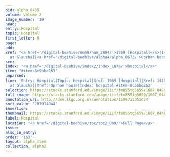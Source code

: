 ```yaml
---
pid: alpha_0435
volume: Volume 2
image_number: '19'
head:
entry: Hospital
topic: Hospital
first_letter: H
page:
add:
xref: "<a href='/digital-beehive/num8/num_2894/'>1969 [Hospital]</a>|1415 [Hospital
  at Glaucha]|<a href='/digital-beehive/alpha4/alpha_0673/'>Oprhan house</a>"
see:
index: "<a href='/digital-beehive/index2/index_1878/'>hospital</a>"
item: "#item-8c5bbd263"
unparsed:
line: 'Entry: Hospital|Topic: Hospital|Xref: 1969 [Hospital]|Xref: 1415 [Hospital
  at Glaucha]|Xref: Oprhan house|Index: hospital|#item-8c5bbd263'
selection: https://stacks.stanford.edu/image/iiif/fm855tg5659/1607_0486/354,4044,3015,335/full/0/default.jpg
full_image: https://stacks.stanford.edu/image/iiif/fm855tg5659/1607_0486/full/full/0/default.jpg
annotation_uri: http://dev.llgc.org.uk/annotation/1509733052074
sort_value: '201914044'
insertion:
thumbnail: https://stacks.stanford.edu/image/iiif/fm855tg5659/1607_0486/354,4044,600,180/250,/0/default.jpg
label: Hospital
location: "<a href='/digital-beehive/toc/toc2_009/'>Full Page</a>"
issue:
also_in_entry:
order: '163'
layout: alpha_item
collection: alpha2
---
```

